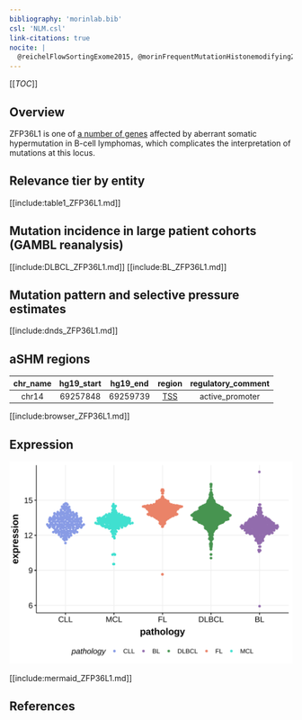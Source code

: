 ```yaml
---
bibliography: 'morinlab.bib'
csl: 'NLM.csl'
link-citations: true
nocite: |
  @reichelFlowSortingExome2015, @morinFrequentMutationHistonemodifying2011, @paneaWholeGenomeLandscape2019, 
---
```

[[_TOC_]]

## Overview
ZFP36L1 is one of [a number of genes](https://github.com/morinlab/LLMPP/wiki/ashm) affected by aberrant somatic hypermutation in B-cell lymphomas, which complicates the interpretation of mutations at this locus.


## Relevance tier by entity

[[include:table1_ZFP36L1.md]]

## Mutation incidence in large patient cohorts (GAMBL reanalysis)

[[include:DLBCL_ZFP36L1.md]]
[[include:BL_ZFP36L1.md]]

## Mutation pattern and selective pressure estimates

[[include:dnds_ZFP36L1.md]]

## aSHM regions

|chr_name|hg19_start|hg19_end|region                                                                                    |regulatory_comment|
|:--------:|:----------:|:--------:|:------------------------------------------------------------------------------------------:|:------------------:|
|chr14   |69257848  |69259739|[TSS](https://genome.ucsc.edu/s/rdmorin/GAMBL%20hg19?position=chr14%3A69257848%2D69259739)|active_promoter   |


[[include:browser_ZFP36L1.md]]

## Expression
![](images/gene_expression/ZFP36L1_by_pathology.svg)

[[include:mermaid_ZFP36L1.md]]

## References

<!-- DLBCL: morinFrequentMutationHistonemodifying2011 -->
<!-- PMBL: reichelFlowSortingExome2015a -->
<!-- BL: paneaWholeGenomeLandscape2019 -->
<!-- ORIGIN: morinFrequentMutationHistonemodifying2011 -->
